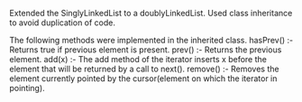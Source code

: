 Extended the SinglyLinkedList to a doublyLinkedList. 
Used class inheritance to avoid duplication of code.  

The following methods were implemented in the inherited class.
hasPrev() :- Returns true if previous element is present. 
prev() :- Returns the previous element.
add(x) :- The add method of the iterator inserts x before the element that will be returned by a call to next().
remove() :- Removes the element currently pointed by the cursor(element on which the iterator in pointing).
